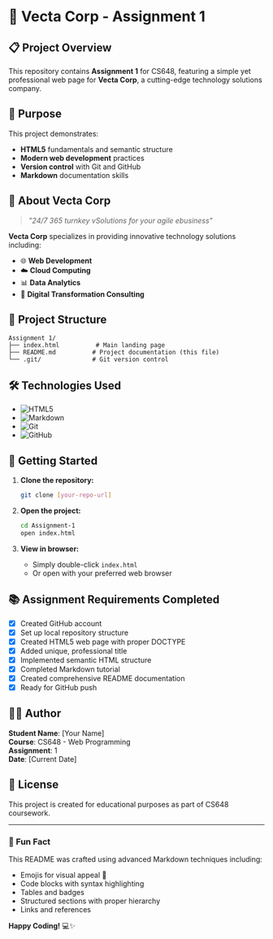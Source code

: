 # 🚀 Vecta Corp - Assignment 1

## 📋 Project Overview

This repository contains **Assignment 1** for CS648, featuring a simple yet professional web page for **Vecta Corp**, a cutting-edge technology solutions company.

## 🎯 Purpose

This project demonstrates:
- **HTML5** fundamentals and semantic structure
- **Modern web development** practices
- **Version control** with Git and GitHub
- **Markdown** documentation skills

## 🏢 About Vecta Corp

> *"24/7 365 turnkey vSolutions for your agile ebusiness"*

**Vecta Corp** specializes in providing innovative technology solutions including:

- 🌐 **Web Development**
- ☁️ **Cloud Computing** 
- 📊 **Data Analytics**
- 🔄 **Digital Transformation Consulting**

## 📁 Project Structure

```
Assignment 1/
├── index.html          # Main landing page
├── README.md          # Project documentation (this file)
└── .git/              # Git version control
```

## 🛠️ Technologies Used

- ![HTML5](https://img.shields.io/badge/HTML5-E34F26?style=flat&logo=html5&logoColor=white)
- ![Markdown](https://img.shields.io/badge/Markdown-000000?style=flat&logo=markdown&logoColor=white)
- ![Git](https://img.shields.io/badge/Git-F05032?style=flat&logo=git&logoColor=white)
- ![GitHub](https://img.shields.io/badge/GitHub-181717?style=flat&logo=github&logoColor=white)

## 🚀 Getting Started

1. **Clone the repository:**
   ```bash
   git clone [your-repo-url]
   ```

2. **Open the project:**
   ```bash
   cd Assignment-1
   open index.html
   ```

3. **View in browser:**
   - Simply double-click `index.html`
   - Or open with your preferred web browser

## 📚 Assignment Requirements Completed

- [x] Created GitHub account
- [x] Set up local repository structure
- [x] Created HTML5 web page with proper DOCTYPE
- [x] Added unique, professional title
- [x] Implemented semantic HTML structure
- [x] Completed Markdown tutorial
- [x] Created comprehensive README documentation
- [x] Ready for GitHub push

## 👨‍💻 Author

**Student Name**: [Your Name]  
**Course**: CS648 - Web Programming  
**Assignment**: 1  
**Date**: [Current Date]

## 📄 License

This project is created for educational purposes as part of CS648 coursework.

---

### 🌟 Fun Fact
This README was crafted using advanced Markdown techniques including:
- Emojis for visual appeal 🎨
- Code blocks with syntax highlighting
- Tables and badges
- Structured sections with proper hierarchy
- Links and references

**Happy Coding!** 💻✨
